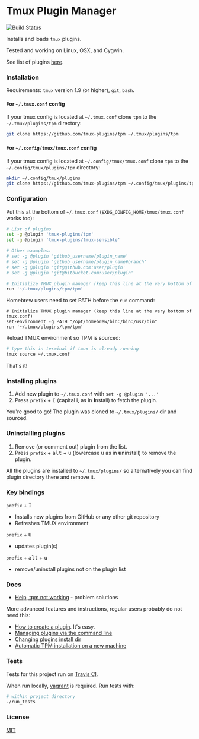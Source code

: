 # Tmux Plugin Manager

[![Build Status](https://travis-ci.org/tmux-plugins/tpm.svg?branch=master)](https://travis-ci.org/tmux-plugins/tpm)

Installs and loads `tmux` plugins.

Tested and working on Linux, OSX, and Cygwin.

See list of plugins [here](https://github.com/tmux-plugins/list).

### Installation

Requirements: `tmux` version 1.9 (or higher), `git`, `bash`.

#### For `~/.tmux.conf` config

If your tmux config is located at `~/.tmux.conf` clone `tpm` to the `~/.tmux/plugins/tpm` directory:

```bash
git clone https://github.com/tmux-plugins/tpm ~/.tmux/plugins/tpm
```

#### For `~/.config/tmux/tmux.conf` config

If your tmux config is located at `~/.config/tmux/tmux.conf` clone `tpm` to the `~/.config/tmux/plugins/tpm` directory:

```bash
mkdir ~/.config/tmux/plugins
git clone https://github.com/tmux-plugins/tpm ~/.config/tmux/plugins/tpm
```

### Configuration

Put this at the bottom of `~/.tmux.conf` (`$XDG_CONFIG_HOME/tmux/tmux.conf`
works too):

```bash
# List of plugins
set -g @plugin 'tmux-plugins/tpm'
set -g @plugin 'tmux-plugins/tmux-sensible'

# Other examples:
# set -g @plugin 'github_username/plugin_name'
# set -g @plugin 'github_username/plugin_name#branch'
# set -g @plugin 'git@github.com:user/plugin'
# set -g @plugin 'git@bitbucket.com:user/plugin'

# Initialize TMUX plugin manager (keep this line at the very bottom of tmux.conf)
run '~/.tmux/plugins/tpm/tpm'
```

Homebrew users need to set PATH before the `run` command:
```
# Initialize TMUX plugin manager (keep this line at the very bottom of tmux.conf)
set-environment -g PATH "/opt/homebrew/bin:/bin:/usr/bin"
run '~/.tmux/plugins/tpm/tpm'
```

Reload TMUX environment so TPM is sourced:

```bash
# type this in terminal if tmux is already running
tmux source ~/.tmux.conf
```

That's it!

### Installing plugins

1. Add new plugin to `~/.tmux.conf` with `set -g @plugin '...'`
2. Press `prefix` + <kbd>I</kbd> (capital i, as in **I**nstall) to fetch the plugin.

You're good to go! The plugin was cloned to `~/.tmux/plugins/` dir and sourced.

### Uninstalling plugins

1. Remove (or comment out) plugin from the list.
2. Press `prefix` + <kbd>alt</kbd> + <kbd>u</kbd> (lowercase u as in **u**ninstall) to remove the plugin.

All the plugins are installed to `~/.tmux/plugins/` so alternatively you can
find plugin directory there and remove it.

### Key bindings

`prefix` + <kbd>I</kbd>
- Installs new plugins from GitHub or any other git repository
- Refreshes TMUX environment

`prefix` + <kbd>U</kbd>
- updates plugin(s)

`prefix` + <kbd>alt</kbd> + <kbd>u</kbd>
- remove/uninstall plugins not on the plugin list

### Docs

- [Help, tpm not working](docs/tpm_not_working.md) - problem solutions

More advanced features and instructions, regular users probably do not need
this:

- [How to create a plugin](docs/how_to_create_plugin.md). It's easy.
- [Managing plugins via the command line](docs/managing_plugins_via_cmd_line.md)
- [Changing plugins install dir](docs/changing_plugins_install_dir.md)
- [Automatic TPM installation on a new machine](docs/automatic_tpm_installation.md)

### Tests

Tests for this project run on [Travis CI](https://travis-ci.org/tmux-plugins/tpm).

When run locally, [vagrant](https://www.vagrantup.com/) is required.
Run tests with:

```bash
# within project directory
./run_tests
```

### License

[MIT](LICENSE.md)
